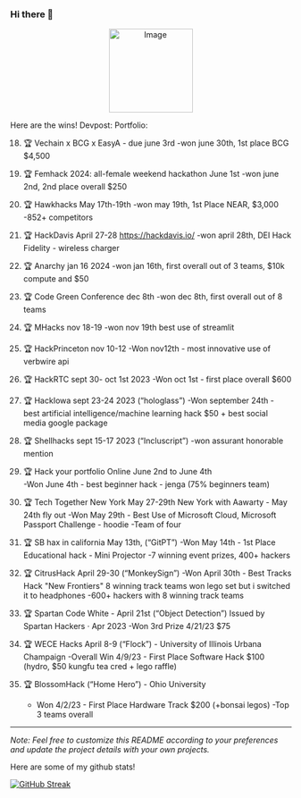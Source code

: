 ### Hi there 👋
<p align="center">
  <img src="https://github.com/audgeviolin07/audgeviolin07/assets/123830780/2e0a9ff8-5f1d-4515-a591-bc02929c92d1" alt="Image" style="border-radius: 10; width: 150; height: 150px;">
</p>
Here are the wins! Devpost: Portfolio: 

18. 🏆 Vechain x BCG x EasyA - due june 3rd 
  -won june 30th, 1st place BCG $4,500 

17. 🏆 Femhack 2024: all-female weekend hackathon June 1st
  -won june 2nd, 2nd place overall $250

16. 🏆 Hawkhacks May 17th-19th 
  -won may 19th, 1st Place NEAR, $3,000
  -852+ competitors

15. 🏆 HackDavis April 27-28 https://hackdavis.io/ 
  -won april 28th, DEI Hack Fidelity - wireless charger

14. 🏆 Anarchy jan 16 2024
  -won jan 16th, first overall out of 3 teams, $10k compute and $50

13. 🏆 Code Green Conference dec 8th 
  -won dec 8th, first overall out of 8 teams

12. 🏆 MHacks nov 18-19
  -won nov 19th best use of streamlit

11. 🏆 HackPrinceton nov 10-12
  -Won nov12th - most innovative use of verbwire api

10. 🏆 HackRTC sept 30- oct 1st 2023
	-Won oct 1st - first place overall $600

9. 🏆 HackIowa sept  23-24 2023 (“hologlass”) 
  -Won september 24th - best artificial intelligence/machine learning hack $50 + best social media google package

8. 🏆 Shellhacks sept 15-17 2023 (“Incluscript”) 
  -won assurant honorable mention

7. 🏆 Hack your portfolio Online June 2nd to June 4th  
  -Won June 4th - best beginner hack - jenga (75% beginners team)

6. 🏆 Tech Together New York May 27-29th New York with Aawarty - May 24th fly out
  -Won May 29th - Best Use of Microsoft Cloud, Microsoft Passport Challenge - hoodie
  -Team of four

5. 🏆 SB hax in california May 13th,  (“GitPT”)
  -Won May 14th - 1st Place Educational hack - Mini Projector
  -7 winning event prizes, 400+ hackers

4. 🏆 CitrusHack April 29-30 (“MonkeySign”)
  -Won April 30th - Best Tracks Hack "New Frontiers" 8 winning track teams won lego set but i switched it to headphones
	-600+ hackers with 8 winning track teams

3. 🏆 Spartan Code White - April 21st (“Object Detection”)  Issued by Spartan Hackers · Apr 2023
  -Won 3rd Prize 4/21/23 $75

2. 🏆 WECE Hacks April 8-9 (“Flock”) - University of Illinois Urbana Champaign
	-Overall Win 4/9/23 - First Place Software Hack $100 (hydro, $50 kungfu tea cred + lego raffle)

1. 🏆 BlossomHack (“Home Hero”) - Ohio University
	- Won 4/2/23 - First Place Hardware Track $200 (+bonsai legos)
	-Top 3 teams overall

---
*Note: Feel free to customize this README according to your preferences and update the project details with your own projects.*

Here are some of my github stats!

[![GitHub Streak](https://github-readme-streak-stats.herokuapp.com/?user=audgeviolin07)](https://git.io/streak-stats)
